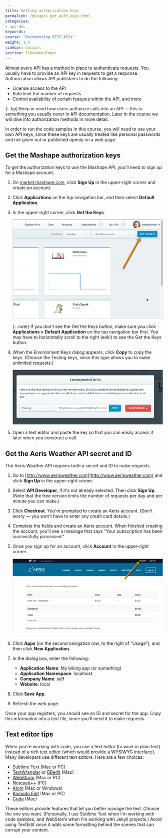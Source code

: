 ```yaml
---
title: Getting authorization keys
permalink: /docapis_get_auth_keys.html
categories:
- api-doc
keywords:
course: "Documenting REST APIs"
weight: 1.4
sidebar: docapis
section: likeadeveloper
---
```


Almost every API has a method in place to authenticate requests. You usually have to provide an API key in requests to get a response. Authorization allows API publishers to do the following:

* License access to the API
* Rate limit the number of requests
* Control availability of certain features within the API, and more

{: .tip}
Keep in mind how users authorize calls into an API &mdash; this is something you usually cover in API documentation. Later in the course we will dive into authorization methods in more detail.

In order to run the code samples in this course, you will need to use your own API keys, since these keys are usually treated like personal passwords and not given out or published openly on a web page.

## Get the Mashape authorization keys

To get the authorization keys to use the Mashape API, you'll need to sign up for a Mashape account.

1. On [market.mashape.com](https://market.mashape.com/), click **Sign Up** in the upper-right corner and create an account.
2. Click **Applications** on the top navigation bar, and then select **Default Application**.
3. In the upper-right corner, click **Get the Keys**.

	<img src="images/mashape_get_keys.png" alt="Mashape -- getting the keys" />

	{: .note}
If you don't see the Get the Keys button, make sure you click <b>Applications > Default Application</b> on the top navigation bar first. You may have to horizontally scroll to the right (eek!) to see the Get the Keys button.

3. When the Environment Keys dialog appears, click **Copy** to copy the keys. (Choose the Testing keys, since this type allows you to make unlimited requests.)

    <img src="images/environmentkeys.png" alt="Mashape keys" />

4. Open a text editor and paste the key so that you can easily access it later when you construct a call.

## Get the Aeris Weather API secret and ID

The Aeris Weather API requires both a secret and ID to make requests.

1.  Go to [http://www.aerisweather.com](http://www.aerisweather.com) and click **Sign Up** in the upper-right corner.
2.  Select **API Developer**, if it's not already selected. Then click **Sign Up**. (Note that the free version limits the number of requests per day and per minute you can make.)
3.  Click **Checkout**. You're prompted to create an Aeris account. (Don't worry &mdash; you won't have to enter any credit card details.)
4.  Complete the fields and create an Aeris account. When finished creating the account, you'll see a message that says "Your subscription has been successfully processed."
5.  Once you sign up for an account, click **Account** in the upper-right corner.

	<img src="images/aerisaccount.png" alt="Aeris account" />

6.  Click **Apps** (on the second navigation row, to the right of "Usage"), and then click **New Application**.
7.  In the dialog box, enter the following:
    * **Application Name**: My biking app (or something)
    * **Application Namespace**: localhost
    * **Company Name**: self
    * **Website**: local
8.  Click **Save App**.  
9.  Refresh the web page.

Once your app registers, you should see an ID and secret for the app. Copy this information into a text file, since you'll need it to make requests.

## Text editor tips

When you're working with code, you use a text editor (to work in plain text) instead of a rich text editor (which would provide a WYSIWYG interface). Many developers use different text editors. Here are a few choices:

* [Sublime Text](http://www.sublimetext.com/) (Mac or PC)
* [TextWrangler](http://www.barebones.com/products/textwrangler/) or [BBedit](http://www.barebones.com/products/bbedit/) (Mac)
* [WebStorm](https://www.jetbrains.com/webstorm/) (Mac or PC)
* [Notepad++](https://notepad-plus-plus.org/) (PC)
* [Atom](https://atom.io/) (Mac or Windows)
* [Komodo Edit](http://komodoide.com/komodo-edit/) (Mac or PC)
* [Coda](https://panic.com/coda/) (Mac)

These editors provide features that let you better manage the text. Choose the one you want. (Personally, I use Sublime Text when I'm working with code samples, and WebStorm when I'm working with Jekyll projects.) Avoid using TextEdit since it adds some formatting behind the scenes that can corrupt your content.
